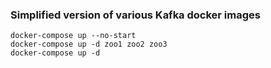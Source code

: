 ### Simplified version of various Kafka docker images

```shell
docker-compose up --no-start
docker-compose up -d zoo1 zoo2 zoo3
docker-compose up -d
```
